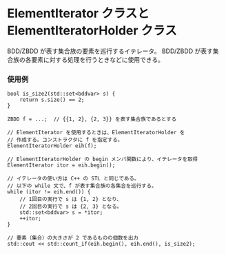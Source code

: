 # ElementIterator クラスと ElementIteratorHolder クラス

BDD/ZBDD が表す集合族の要素を巡行するイテレータ。
BDD/ZBDD が表す集合族の各要素に対する処理を行うときなどに使用できる。


### 使用例

```
bool is_size2(std::set<bddvar> s) {
    return s.size() == 2;
}
```

```
ZBDD f = ...;  // {{1, 2}, {2, 3}} を表す集合族であるとする

// ElementIterator を使用するときは、ElementIteratorHolder を
// 作成する。コンストラクタに f を指定する。
ElementIteratorHolder eih(f);

// ElementIteratorHolder の begin メンバ関数により、イテレータを取得
ElementIterator itor = eih.begin();

// イテレータの使い方は C++ の STL と同じである。
// 以下の while 文で、f が表す集合族の各集合を巡行する。
while (itor != eih.end()) {
    // 1回目の実行で s は {1, 2} となり、
    // 2回目の実行で s は {2, 3} となる。
    std::set<bddvar> s = *itor;
    ++itor;
}

// 要素（集合）の大きさが 2 であるものの個数を出力
std::cout << std::count_if(eih.begin(), eih.end(), is_size2);
```

